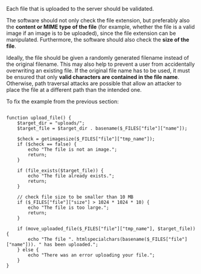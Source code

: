 Each file that is uploaded to the server should be validated.

The software should not only check the file extension, but preferably also the **content or MIME type of the file** (for example, whether the file is a valid image if an image is to be uploaded), since the file extension can be manipulated.
Furthermore, the software should also check the **size of the file**.

Ideally, the file should be given a randomly generated filename instead of the original filename. This may also help to prevent a user from accidentally overwriting an existing file.
If the original file name has to be used, it must be ensured that only **valid characters are contained in the file name**. Otherwise, path traversal attacks are possible that allow an attacker to place the file at a different path than the intended one.

To fix the example from the previous section:

<pre class="language-php line-numbers"><code>
function upload_file() {
    $target_dir = "uploads/";
    $target_file = $target_dir . basename($_FILES["file"]["name"]);

    $check = getimagesize($_FILES["file"]["tmp_name"]);
    if ($check == false) {
        echo "The file is not an image.";
        return;
    }

    if (file_exists($target_file)) {
        echo "The file already exists.";
        return;
    }

    // check file size to be smaller than 10 MB
    if ($_FILES["file"]["size"] > 1024 * 1024 * 10) {
        echo "The file is too large.";
        return;
    }

    if (move_uploaded_file($_FILES["file"]["tmp_name"], $target_file)) {
        echo "The file ". htmlspecialchars(basename($_FILES["file"]["name"])). " has been uploaded.";
    } else {
        echo "There was an error uploading your file.";
    }
}
</code></pre>
